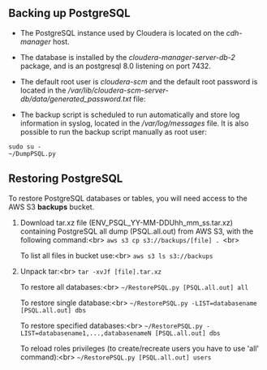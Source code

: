
## Backing up PostgreSQL

* The PostgreSQL instance used by Cloudera is located on the _cdh-manager_ host. 

* The database is installed by the _cloudera-manager-server-db-2_ package, and is an postgresql 8.0 listening on port 7432.

* The default root user is _cloudera-scm_ and the default root password is located in the _/var/lib/cloudera-scm-server-db/data/generated_password.txt_ file:


* The backup script is scheduled to run automatically and store log information in syslog, located in the _/var/log/messages_ file. It is also possible to run the backup script manually as root user:
```
sudo su -
~/DumpPSQL.py
```

## Restoring PostgreSQL

To restore PostgreSQL databases or tables, you will need access to the AWS S3 <b>backups</b> bucket.

1. Download tar.xz file (ENV_PSQL_YY-MM-DDUhh_mm_ss.tar.xz) containing PostgreSQL all dump (PSQL.all.out) from AWS S3, with the following command:<br\>
   `aws s3 cp s3://backups/[file] . `<br\>

   To list all files in bucket use:<br\>
   `aws s3 ls s3://backups`

2. Unpack tar:<br\>
   `tar -xvJf [file].tar.xz`

   To restore all databases:<br\>
   `~/RestorePSQL.py [PSQL.all.out] all`

   To restore single database:<br\>
   `~/RestorePSQL.py -LIST=databasename [PSQL.all.out] dbs`

   To restore specified databases:<br\>
   `~/RestorePSQL.py -LIST=databasename1,...,databasenameN [PSQL.all.out] dbs`

   To reload roles privileges (to create/recreate users you have to use 'all' command):<br\>
   `~/RestorePSQL.py [PSQL.all.out] users`
